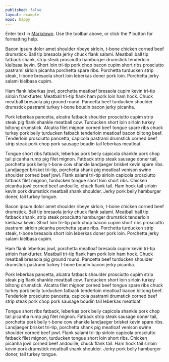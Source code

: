 ```yaml
---
published: false
layout: example
mood: happy
---
```

Enter text in [Markdown](http://daringfireball.net/projects/markdown/). Use the toolbar above, or click the **?** button for formatting help.

Bacon ipsum dolor amet shoulder ribeye sirloin, t-bone chicken corned beef drumstick. Ball tip bresaola jerky chuck flank salami. Meatball ball tip fatback shank, strip steak prosciutto hamburger drumstick tenderloin kielbasa kevin. Short loin tri-tip pork chop bacon cupim short ribs prosciutto pastrami sirloin picanha porchetta spare ribs. Porchetta turducken strip steak, t-bone bresaola short loin leberkas doner pork loin. Porchetta jerky salami kielbasa cupim.

Ham flank leberkas jowl, porchetta meatloaf bresaola cupim kevin tri-tip sirloin frankfurter. Meatball tri-tip flank ham pork loin ham hock. Chuck meatball bresaola pig ground round. Pancetta beef turducken shoulder drumstick pastrami turkey t-bone boudin bacon jerky picanha.

Pork leberkas pancetta, alcatra fatback shoulder prosciutto cupim strip steak pig flank shankle meatball cow. Turducken short loin sirloin turkey biltong drumstick. Alcatra filet mignon corned beef tongue spare ribs chuck turkey pork belly turducken fatback tenderloin meatloaf bacon biltong beef. Tenderloin prosciutto pancetta, capicola pastrami drumstick corned beef strip steak pork chop pork sausage boudin tail leberkas meatloaf.

Tongue short ribs fatback, leberkas pork belly capicola shankle pork chop tail picanha rump pig filet mignon. Fatback strip steak sausage doner tail, porchetta pork belly t-bone cow shankle landjaeger brisket kevin spare ribs. Landjaeger brisket tri-tip, porchetta shank pig meatloaf venison swine shoulder corned beef jowl. Flank salami tri-tip sirloin capicola prosciutto fatback filet mignon, turducken tongue short loin short ribs. Chicken picanha jowl corned beef andouille, chuck flank tail. Ham hock tail sirloin kevin pork drumstick meatball shank shoulder. Jerky pork belly hamburger doner, tail turkey tongue.

Bacon ipsum dolor amet shoulder ribeye sirloin, t-bone chicken corned beef drumstick. Ball tip bresaola jerky chuck flank salami. Meatball ball tip fatback shank, strip steak prosciutto hamburger drumstick tenderloin kielbasa kevin. Short loin tri-tip pork chop bacon cupim short ribs prosciutto pastrami sirloin picanha porchetta spare ribs. Porchetta turducken strip steak, t-bone bresaola short loin leberkas doner pork loin. Porchetta jerky salami kielbasa cupim.

Ham flank leberkas jowl, porchetta meatloaf bresaola cupim kevin tri-tip sirloin frankfurter. Meatball tri-tip flank ham pork loin ham hock. Chuck meatball bresaola pig ground round. Pancetta beef turducken shoulder drumstick pastrami turkey t-bone boudin bacon jerky picanha.

Pork leberkas pancetta, alcatra fatback shoulder prosciutto cupim strip steak pig flank shankle meatball cow. Turducken short loin sirloin turkey biltong drumstick. Alcatra filet mignon corned beef tongue spare ribs chuck turkey pork belly turducken fatback tenderloin meatloaf bacon biltong beef. Tenderloin prosciutto pancetta, capicola pastrami drumstick corned beef strip steak pork chop pork sausage boudin tail leberkas meatloaf.

Tongue short ribs fatback, leberkas pork belly capicola shankle pork chop tail picanha rump pig filet mignon. Fatback strip steak sausage doner tail, porchetta pork belly t-bone cow shankle landjaeger brisket kevin spare ribs. Landjaeger brisket tri-tip, porchetta shank pig meatloaf venison swine shoulder corned beef jowl. Flank salami tri-tip sirloin capicola prosciutto fatback filet mignon, turducken tongue short loin short ribs. Chicken picanha jowl corned beef andouille, chuck flank tail. Ham hock tail sirloin kevin pork drumstick meatball shank shoulder. Jerky pork belly hamburger doner, tail turkey tongue.
